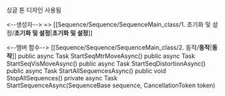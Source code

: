 싱글 톤 디자인 사용됨

<--생성자-->
	=> [[Sequence/Sequence/SequenceMain_class/1. 초기화 및 설정/__초기화 및 설정__|__초기화 및 설정__]]


<--멤버 함수--> [[Sequence/Sequence/SequenceMain_class/2. 동작/__동작__|__동작__]]
	public async Task StartSeqMtrMoveAsync()
	public async Task StartSeqVisMoveAsync()
	public async Task StartSeqDistortionAsync()
	public async Task StartAllSequencesAsync()
	public void StopAllSequences()
	private async Task StartSequenceAsync(SequenceBase sequence, CancellationToken token)